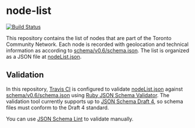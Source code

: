 # node-list

[![Build Status](https://travis-ci.org/tomeshnet/node-list.svg?branch=master)](https://travis-ci.org/tomeshnet/node-list)

This repository contains the list of nodes that are part of the Toronto Community Network.
Each node is recorded with geolocation and technical information as according to [schema/v0.6/schema.json](schema/v0.6/schema.json).
The list is organized as a JSON file at [nodeList.json](nodeList.json).

## Validation

In this repository, [Travis CI](.travis.yml) is configured to validate [nodeList.json](nodeList.json) against [schema/v0.6/schema.json](schema/v0.6/schema.json) using [Ruby JSON Schema Validator](https://github.com/ruby-json-schema/json-schema).
The validation tool currently supports up to [JSON Schema Draft 4](https://tools.ietf.org/html/draft-zyp-json-schema-04), so schema files must conform to the Draft 4 standard.

You can use [JSON Schema Lint](https://jsonschemalint.com) to validate manually.